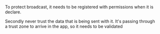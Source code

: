 
To protect broadcast, it needs to be registered with permissions when it
is declare.

Secondly never trust the data that is being sent with it.
It's passing through a trust zone to arrive in the app,
so it needs to be validated
